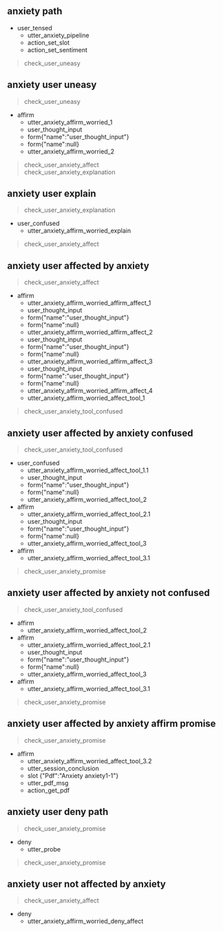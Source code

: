 ## anxiety path
* user_tensed
    - utter_anxiety_pipeline
    - action_set_slot  
    - action_set_sentiment
> check_user_uneasy

## anxiety user uneasy
> check_user_uneasy
* affirm
    - utter_anxiety_affirm_worried_1
    - user_thought_input
    - form{"name":"user_thought_input"}
    - form{"name":null}
    - utter_anxiety_affirm_worried_2
> check_user_anxiety_affect   
> check_user_anxiety_explanation    

## anxiety user explain
> check_user_anxiety_explanation
* user_confused
    - utter_anxiety_affirm_worried_explain
> check_user_anxiety_affect 

## anxiety user affected by anxiety
> check_user_anxiety_affect
* affirm
    - utter_anxiety_affirm_worried_affirm_affect_1
    - user_thought_input
    - form{"name":"user_thought_input"}
    - form{"name":null}
    - utter_anxiety_affirm_worried_affirm_affect_2
    - user_thought_input
    - form{"name":"user_thought_input"}
    - form{"name":null}
    - utter_anxiety_affirm_worried_affirm_affect_3 
    - user_thought_input
    - form{"name":"user_thought_input"}
    - form{"name":null}
    - utter_anxiety_affirm_worried_affirm_affect_4
    - utter_anxiety_affirm_worried_affect_tool_1
> check_user_anxiety_tool_confused

## anxiety user affected by anxiety confused
> check_user_anxiety_tool_confused
* user_confused
  - utter_anxiety_affirm_worried_affect_tool_1.1
  - user_thought_input
  - form{"name":"user_thought_input"}
  - form{"name":null}
  - utter_anxiety_affirm_worried_affect_tool_2
* affirm
  - utter_anxiety_affirm_worried_affect_tool_2.1  
  - user_thought_input
  - form{"name":"user_thought_input"}
  - form{"name":null}  
  - utter_anxiety_affirm_worried_affect_tool_3
* affirm
  - utter_anxiety_affirm_worried_affect_tool_3.1
> check_user_anxiety_promise

## anxiety user affected by anxiety not confused
> check_user_anxiety_tool_confused
* affirm
  - utter_anxiety_affirm_worried_affect_tool_2
* affirm
  - utter_anxiety_affirm_worried_affect_tool_2.1
  - user_thought_input
  - form{"name":"user_thought_input"}
  - form{"name":null}  
  - utter_anxiety_affirm_worried_affect_tool_3
* affirm
  - utter_anxiety_affirm_worried_affect_tool_3.1
> check_user_anxiety_promise

## anxiety user affected by anxiety affirm promise
> check_user_anxiety_promise
* affirm
  - utter_anxiety_affirm_worried_affect_tool_3.2
  - utter_session_conclusion
  - slot {"Pdf":"Anxiety anxiety1-1"}
  - utter_pdf_msg
  - action_get_pdf
  
## anxiety user deny path
> check_user_anxiety_promise
* deny
  - utter_probe 
> check_user_anxiety_promise

## anxiety user not affected by anxiety
> check_user_anxiety_affect
* deny
    - utter_anxiety_affirm_worried_deny_affect

